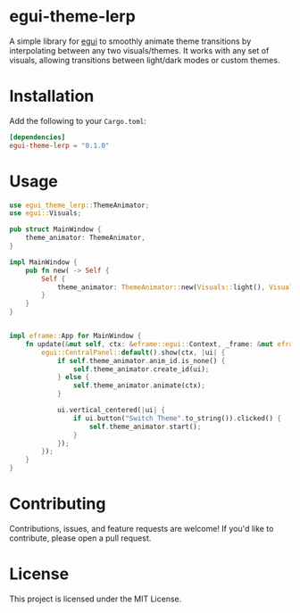 # egui-theme-lerp

A simple library for [egui](https://github.com/emilk/egui) to smoothly animate theme transitions by interpolating between any two visuals/themes. It works with any set of visuals, allowing transitions between light/dark modes or custom themes.

[](https://github.com/user-attachments/assets/5ea94394-f60b-4b62-bd3f-38497d89b984)

# Installation

Add the following to your `Cargo.toml`:
```toml
[dependencies]
egui-theme-lerp = "0.1.0"
```

# Usage

```rust
use egui_theme_lerp::ThemeAnimator;
use egui::Visuals;

pub struct MainWindow {
    theme_animator: ThemeAnimator,
}

impl MainWindow {
    pub fn new( -> Self {
        Self {
            theme_animator: ThemeAnimator::new(Visuals::light(), Visuals::dark()),
        }
    }
}


impl eframe::App for MainWindow {
    fn update(&mut self, ctx: &eframe::egui::Context, _frame: &mut eframe::Frame) {
        egui::CentralPanel::default().show(ctx, |ui| {
            if self.theme_animator.anim_id.is_none() {
                self.theme_animator.create_id(ui);
            } else {
                self.theme_animator.animate(ctx);
            }

            ui.vertical_centered(|ui| {
                if ui.button("Switch Theme".to_string()).clicked() {
                    self.theme_animator.start();
                }
            });
        });
    }
}

```

# Contributing

Contributions, issues, and feature requests are welcome! If you'd like to contribute, please open a pull request.

# License

This project is licensed under the MIT License.

